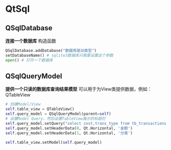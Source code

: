 # QtSql

## QSqlDatabase

**连接一个数据库**
构造函数

```python
QSqlDatabase.addDatabase("数据库驱动类型")
setDatabaseName() # sqlite3数据库只需要设置这个参数
open() # 打开一个数据库
```

## QSqlQueryModel

**提供一个只读的数据库查询结果模型**
可以用于为View类提供数据，例如：QTableView

```python
# 创建Model/View
self.table_view = QTableView()
self.query_model = QSqlQueryModel(parent=self)
# 设置Model Query，然后设置TableView展示的标题栏
self.query_model.setQuery("select cost,trans_type from tb_transactions LIMIT 7")
self.query_model.setHeaderData(0, Qt.Horizontal, '金额')
self.query_model.setHeaderData(1, Qt.Horizontal, '分类')

self.table_view.setModel(self.query_model)
```
